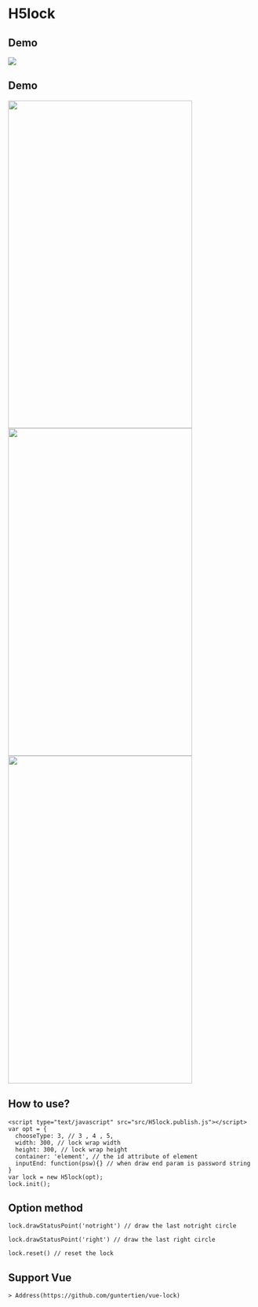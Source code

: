 # H5lock

## Demo

<img src="http://lvming6816077.github.io/H5FullscreenPage/H5lockdemo/1436713975.png" />

## Demo

<img width="375" height="667" src="https://raw.githubusercontent.com/guntertien/H5lock/master/image/p1.jpeg" />
<img width="375" height="667" src="https://raw.githubusercontent.com/guntertien/H5lock/master/image/p2.jpeg" />
<img width="375" height="667" src="https://raw.githubusercontent.com/guntertien/H5lock/master/image/p3.jpeg" />

## How to use?

```
<script type="text/javascript" src="src/H5lock.publish.js"></script>
var opt = {
  chooseType: 3, // 3 , 4 , 5,
  width: 300, // lock wrap width
  height: 300, // lock wrap height
  container: 'element', // the id attribute of element
  inputEnd: function(psw){} // when draw end param is password string
}
var lock = new H5lock(opt);
lock.init();
```

## Option method

```
lock.drawStatusPoint('notright') // draw the last notright circle

lock.drawStatusPoint('right') // draw the last right circle

lock.reset() // reset the lock
```
## Support Vue

```
> Address(https://github.com/guntertien/vue-lock)

```

